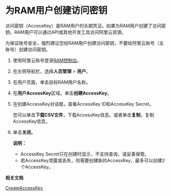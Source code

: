 # 为RAM用户创建访问密钥

访问密钥（AccessKey）是RAM用户的长期凭证。如果为RAM用户创建了访问密钥，RAM用户可以通过API或其他开发工具访问阿里云资源。

为保证账号安全，强烈建议您给RAM用户创建访问密钥，不要给阿里云账号（主账号）创建访问密钥。

1.  使用阿里云账号登录[RAM控制台](https://ram.console.aliyun.com/)。

2.  在左侧导航栏，选择**人员管理** \> **用户**。

3.  在用户页面，单击目标RAM用户名称。

4.  在**用户AccessKey**区域，单击**创建AccessKey**。

5.  在创建AccessKey对话框，查看AccessKey ID和AccessKey Secret。

    您可以单击**下载CSV文件**，下载AccessKey信息。或者单击**复制**，复制AccessKey信息。

6.  单击**关闭**。

    **说明：**

    -   AccessKey Secret只在创建时显示，不支持查询，请妥善保管。
    -   若AccessKey泄露或丢失，则需要创建新的AccessKey，最多可以创建2个AccessKey。

**相关文档**  


[CreateAccessKey](/cn.zh-CN/API参考/API参考（RAM）/用户管理接口/CreateAccessKey.md)

